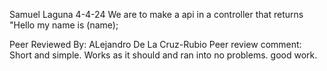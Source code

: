 Samuel Laguna
4-4-24
We are to make a api in a controller that returns "Hello my name is (name);

Peer Reviewed By: ALejandro De La Cruz-Rubio
Peer review comment: Short and simple. Works as it should and ran into no problems. good work.
